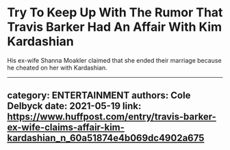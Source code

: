 # Try To Keep Up With The Rumor That Travis Barker Had An Affair With Kim Kardashian

His ex-wife Shanna Moakler claimed that she ended their marriage because he cheated on her with Kardashian.

---
category: ENTERTAINMENT
authors: Cole Delbyck
date: 2021-05-19
link: https://www.huffpost.com/entry/travis-barker-ex-wife-claims-affair-kim-kardashian_n_60a51874e4b069dc4902a675
---
